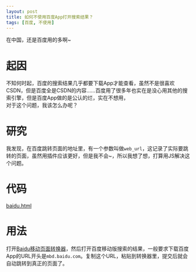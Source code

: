 ```yaml
---
layout: post
title: 如何不使用百度App打开搜索结果？
tags: [百度, 不使用]
---
```


  在中国，还是百度用的多啊~<!--more-->   
  
# 起因
  不知何时起，百度的搜索结果几乎都要下载App才能查看，虽然不是很喜欢CSDN，但是百度全是CSDN的内容……百度用了很多年也实在是没心用其他的搜索引擎，但是百度App做的是公认的烂，实在不想用，   
  对于这个问题，我该怎么办呢？
  
# 研究
我发现，在百度跳转页面的地址里，有一个参数叫做`web_url`，这记录了实际要跳转的页面，虽然用插件应该更好，但是我不会~，所以我想了想，打算用JS解决这个问题。
  
# 代码
  [baidu.html](https://raw.githubusercontent.com/Mabbs/mabbs.github.io/master/baidu.html)
  
# 用法
  打开[Baidu移动页面转换器](https://mabbs.github.io/baidu.html)，然后打开百度移动版搜索的结果，一般要求下载百度App的URL开头是`mbd.baidu.com`。复制这个URL，粘贴到转换器里，提交后就会自动跳转到真正的页面了。
  
